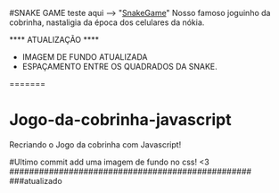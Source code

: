 
#SNAKE GAME teste aqui --> "[SnakeGame](https://diegofs23/diegofs23.github.io/ "snakegame")"
Nosso famoso joguinho da cobrinha, nastaligia da época dos celulares da nókia.

**** ATUALIZAÇÃO **** 

* IMAGEM DE FUNDO ATUALIZADA
* ESPAÇAMENTO ENTRE OS QUADRADOS DA SNAKE.

=======
# Jogo-da-cobrinha-javascript
Recriando o Jogo da cobrinha com Javascript!

#Ultimo commit add uma imagem de fundo no css! <3
#################################################
###atualizado


